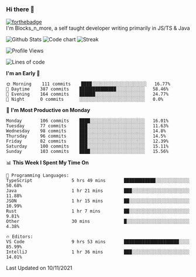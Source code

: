 ### Hi there 👋
[![forthebadge](https://forthebadge.com/images/badges/0-percent-optimized.svg)](https://forthebadge.com)<br>
I'm Blocks_n_more, a self taught developer writing primarily in JS/TS & Java

![Github Stats](https://github-readme-stats.vercel.app/api?username=blocksnmore&show_icons=true&theme=dark)
![Code chart](https://github-readme-stats.vercel.app/api/top-langs/?username=blocksnmore&layout=compact&theme=dark)
![Streak](https://github-readme-streak-stats.herokuapp.com/?user=blocksnmore&theme=dark&hide_border=true)
<!--START_SECTION:waka-->
![Profile Views](http://img.shields.io/badge/Profile%20Views-3-blue)

![Lines of code](https://img.shields.io/badge/From%20Hello%20World%20I%27ve%20Written-2.1%20million%20lines%20of%20code-blue)

**I'm an Early 🐤** 

```text
🌞 Morning    111 commits    ████░░░░░░░░░░░░░░░░░░░░░   16.77% 
🌆 Daytime    387 commits    ██████████████░░░░░░░░░░░   58.46% 
🌃 Evening    164 commits    ██████░░░░░░░░░░░░░░░░░░░   24.77% 
🌙 Night      0 commits      ░░░░░░░░░░░░░░░░░░░░░░░░░   0.0%

```
📅 **I'm Most Productive on Monday** 

```text
Monday       106 commits    ████░░░░░░░░░░░░░░░░░░░░░   16.01% 
Tuesday      77 commits     ███░░░░░░░░░░░░░░░░░░░░░░   11.63% 
Wednesday    98 commits     ███░░░░░░░░░░░░░░░░░░░░░░   14.8% 
Thursday     96 commits     ███░░░░░░░░░░░░░░░░░░░░░░   14.5% 
Friday       82 commits     ███░░░░░░░░░░░░░░░░░░░░░░   12.39% 
Saturday     100 commits    ███░░░░░░░░░░░░░░░░░░░░░░   15.11% 
Sunday       103 commits    ████░░░░░░░░░░░░░░░░░░░░░   15.56%

```


📊 **This Week I Spent My Time On** 

```text
💬 Programming Languages: 
TypeScript               5 hrs 49 mins       ████████████░░░░░░░░░░░░░   50.68% 
Java                     1 hr 21 mins        ███░░░░░░░░░░░░░░░░░░░░░░   11.88% 
JSON                     1 hr 15 mins        ██░░░░░░░░░░░░░░░░░░░░░░░   10.99% 
Rust                     1 hr 7 mins         ██░░░░░░░░░░░░░░░░░░░░░░░   9.81% 
Other                    30 mins             █░░░░░░░░░░░░░░░░░░░░░░░░   4.38%

🔥 Editors: 
VS Code                  9 hrs 53 mins       █████████████████████░░░░   85.99% 
IntelliJ                 1 hr 36 mins        ███░░░░░░░░░░░░░░░░░░░░░░   14.01%

```


 Last Updated on 10/11/2021
<!--END_SECTION:waka-->
